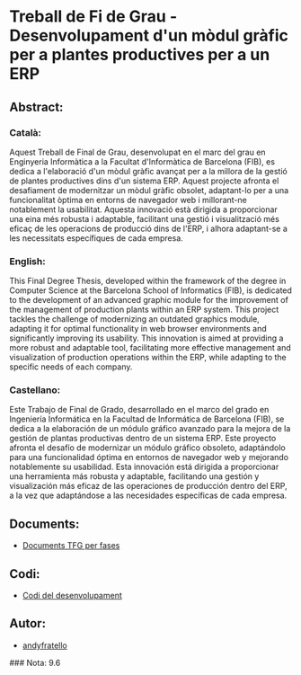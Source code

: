 # Treball de Fi de Grau - Desenvolupament d'un mòdul gràfic per a plantes productives per a un ERP

## Abstract:

### Català:
Aquest Treball de Final de Grau, desenvolupat en el marc del grau en Enginyeria
Informàtica a la Facultat d'Informàtica de Barcelona (FIB), es dedica a l'elaboració d'un
mòdul gràfic avançat per a la millora de la gestió de plantes productives dins d'un
sistema ERP. Aquest projecte afronta el desafiament de modernitzar un mòdul gràfic
obsolet, adaptant-lo per a una funcionalitat òptima en entorns de navegador web i
millorant-ne notablement la usabilitat. Aquesta innovació està dirigida a proporcionar
una eina més robusta i adaptable, facilitant una gestió i visualització més eficaç de les
operacions de producció dins de l'ERP, i alhora adaptant-se a les necessitats
específiques de cada empresa.

### English:
This Final Degree Thesis, developed within the framework of the degree in Computer
Science at the Barcelona School of Informatics (FIB), is dedicated to the development of
an advanced graphic module for the improvement of the management of production
plants within an ERP system. This project tackles the challenge of modernizing an
outdated graphics module, adapting it for optimal functionality in web browser
environments and significantly improving its usability. This innovation is aimed at
providing a more robust and adaptable tool, facilitating more effective management and
visualization of production operations within the ERP, while adapting to the specific
needs of each company.

### Castellano:
Este Trabajo de Final de Grado, desarrollado en el marco del grado en Ingeniería
Informática en la Facultad de Informática de Barcelona (FIB), se dedica a la elaboración
de un módulo gráfico avanzado para la mejora de la gestión de plantas productivas
dentro de un sistema ERP. Este proyecto afronta el desafío de modernizar un módulo
gráfico obsoleto, adaptándolo para una funcionalidad óptima en entornos de navegador
web y mejorando notablemente su usabilidad. Esta innovación está dirigida a
proporcionar una herramienta más robusta y adaptable, facilitando una gestión y
visualización más eficaz de las operaciones de producción dentro del ERP, a la vez que
adaptándose a las necesidades específicas de cada empresa.


## Documents:

* [Documents TFG per fases](https://github.com/andyfratello/TFG/tree/main/TFG%20Documents)


## Codi:

* [Codi del desenvolupament](https://github.com/andyfratello/TFG/tree/main/p_ccmaqs)


## Autor:

* [andyfratello](https://github.com/andyfratello)


### Nota: 9.6
